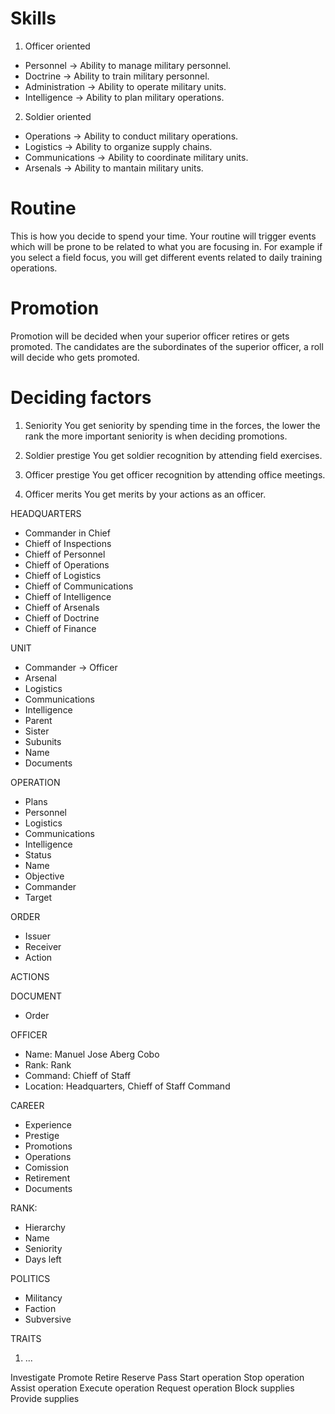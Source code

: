 
Skills
=======
1. Officer oriented
- Personnel -> Ability to manage military personnel.
- Doctrine -> Ability to train military personnel.
- Administration -> Ability to operate military units.
- Intelligence -> Ability to plan military operations.

2. Soldier oriented
- Operations -> Ability to conduct military operations.
- Logistics -> Ability to organize supply chains.
- Communications -> Ability to coordinate military units.
- Arsenals -> Ability to mantain military units.

Routine
=======
This is how you decide to spend your time. Your routine will trigger events which will be prone to be related to what you are focusing in. For example if you select a field focus, you will get different events related to daily training operations.

Promotion
=======
Promotion will be decided when your superior officer retires or gets promoted.
The candidates are the subordinates of the superior officer, a roll will decide who gets promoted.

# Deciding factors

1. Seniority
You get seniority by spending time in the forces, the lower the rank the more important seniority is when deciding promotions.

2. Soldier prestige
You get soldier recognition by attending field exercises.

3. Officer prestige
You get officer recognition by attending office meetings.

4. Officer merits
You get merits by your actions as an officer.

HEADQUARTERS
- Commander in Chief
- Chieff of Inspections
- Chieff of Personnel
- Chieff of Operations
- Chieff of Logistics 
- Chieff of Communications
- Chieff of Intelligence
- Chieff of Arsenals
- Chieff of Doctrine
- Chieff of Finance

UNIT
- Commander -> Officer
- Arsenal
- Logistics
- Communications
- Intelligence
- Parent
- Sister
- Subunits
- Name
- Documents

OPERATION
- Plans 
- Personnel
- Logistics
- Communications
- Intelligence
- Status
- Name
- Objective
- Commander
- Target

ORDER
- Issuer
- Receiver
- Action

ACTIONS

DOCUMENT
- Order

OFFICER
- Name: Manuel Jose Aberg Cobo
- Rank: Rank
- Command: Chieff of Staff
- Location: Headquarters, Chieff of Staff Command

CAREER
- Experience
- Prestige
- Promotions
- Operations
- Comission
- Retirement
- Documents

RANK:
- Hierarchy
- Name
- Seniority
- Days left

POLITICS
- Militancy
- Faction
- Subversive

TRAITS
1. ...

Investigate
Promote
Retire
Reserve
Pass
Start operation
Stop operation
Assist operation
Execute operation
Request operation
Block supplies
Provide supplies

